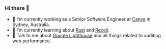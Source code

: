 ### Hi there 👋

- 🔭 I’m currently working as a Senior Software Engineer at [Canva](https://www.canva.com/) in Sydney, Australia.
- 🌱 I’m currently learning about [Rust](https://www.rust-lang.org/) and [Recoil](https://github.com/facebookexperimental/Recoil).
- 💬 Talk to me about [Google Lighthouse](https://github.com/GoogleChrome/lighthouse) and all things related to auditing web performance.

<!--
**stephenyu/stephenyu** is a ✨ _special_ ✨ repository because its `README.md` (this file) appears on your GitHub profile.

Here are some ideas to get you started:

- 🔭 I’m currently working on ...
- 🌱 I’m currently learning ...
- 👯 I’m looking to collaborate on ...
- 🤔 I’m looking for help with ...
- 💬 Ask me about ...
- 📫 How to reach me: ...
- 😄 Pronouns: ...
- ⚡ Fun fact: ...
-->
